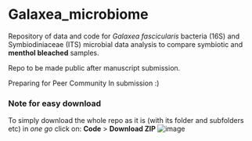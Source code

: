 # Galaxea_microbiome
Repository of data and code for *Galaxea fascicularis* bacteria (16S) and Symbiodiniaceae (ITS) microbial data analysis to compare symbiotic and **menthol bleached** samples.

Repo to be made public after manuscript submission.

Preparing for Peer Community In submission :)



### Note for easy download
To simply download the whole repo as it is (with its folder and subfolders etc) in *one go* click on: 
**Code** > **Download ZIP**
![image](https://user-images.githubusercontent.com/88721301/172871758-b875e82e-7c32-4b0d-9fa4-4ab4c1682b1e.png)

